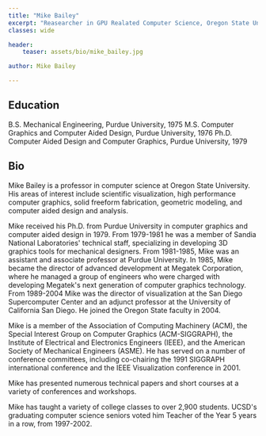 ```yaml
---
title: "Mike Bailey"
excerpt: "Reasearcher in GPU Realated Computer Science, Oregon State University"
classes: wide

header:
    teaser: assets/bio/mike_bailey.jpg

author: Mike Bailey

---
```

## Education
B.S. Mechanical Engineering, Purdue University, 1975
M.S. Computer Graphics and Computer Aided Design, Purdue University, 1976
Ph.D. Computer Aided Design and Computer Graphics, Purdue University, 1979

## Bio
Mike Bailey is a professor in computer science at Oregon State University. His areas of interest include scientific visualization, high performance computer graphics, solid freeform fabrication, geometric modeling, and computer aided design and analysis.

Mike received his Ph.D. from Purdue University in computer graphics and computer aided design in 1979. From 1979-1981 he was a member of Sandia National Laboratories' technical staff, specializing in developing 3D graphics tools for mechanical designers. From 1981-1985, Mike was an assistant and associate professor at Purdue University. In 1985, Mike became the director of advanced development at Megatek Corporation, where he managed a group of engineers who were charged with developing Megatek's next generation of computer graphics technology. From 1989-2004 Mike was the director of visualization at the San Diego Supercomputer Center and an adjunct professor at the University of California San Diego. He joined the Oregon State faculty in 2004.

Mike is a member of the Association of Computing Machinery (ACM), the Special Interest Group on Computer Graphics (ACM-SIGGRAPH), the Institute of Electrical and Electronics Engineers (IEEE), and the American Society of Mechanical Engineers (ASME). He has served on a number of conference committees, including co-chairing the 1991 SIGGRAPH international conference and the IEEE Visualization conference in 2001.

Mike has presented numerous technical papers and short courses at a variety of conferences and workshops.

Mike has taught a variety of college classes to over 2,900 students. UCSD's graduating computer science seniors voted him Teacher of the Year 5 years in a row, from 1997-2002.

